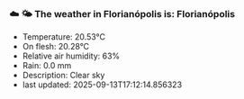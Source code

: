 ### ☁️ 🌤️  The weather in Florianópolis is: Florianópolis

- Temperature: 20.53°C
- On flesh: 20.28°C
- Relative air humidity: 63%
- Rain: 0.0 mm
- Description: Clear sky
- last updated: 2025-09-13T17:12:14.856323
